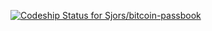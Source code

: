 [ ![Codeship Status for Sjors/bitcoin-passbook](https://www.codeship.io/projects/0825cfa0-a110-0130-3896-7214dcb07260/status?branch=production)](https://www.codeship.io/projects/3527)
